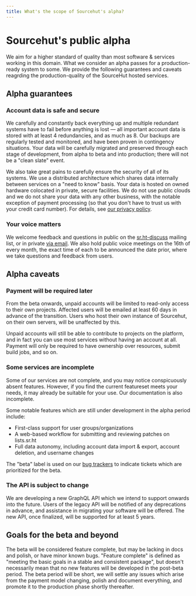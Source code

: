 ```yaml
---
title: What's the scope of Sourcehut's alpha?
---
```


# Sourcehut's public alpha

We aim for a higher standard of quality than most software & services working in
this domain. What we consider an alpha passes for a production-ready system to
some. We provide the following guarantees and caveats reagrding the
production-quality of the SourceHut hosted services.

## Alpha guarantees

### Account data is safe and secure

We carefully and constantly back everything up and multiple redundant systems
have to fail before anything is lost &mdash; all important account data is
stored with at least 4 redundancies, and as much as 8. Our backups are regularly
tested and monitored, and have been proven in contingency situations. Your data
will be carefully migrated and preserved through each stage of development, from
alpha to beta and into production; there will not be a "clean slate" event.

We also take great pains to carefully ensure the security of all of its systems.
We use a distributed architecture which shares data internally between services
on a "need to know" basis. Your data is hosted on owned hardware colocated in
private, secure facilities.  We do not use public clouds and we do not share
your data with any other business, with the notable exception of payment
processing (so that you don't have to trust us with your credit card number).
For details, see [our privacy policy](https://man.sr.ht/privacy.md).

### Your voice matters

We welcome feedback and questions in public on the
[sr.ht-discuss](https://lists.sr.ht/~sircmpwn/sr.ht-discuss) mailing list, or in
private [via email](mailto:sir@cmpwn.com). We also hold public voice meetings on
the 16th of every month, the exact time of each to be announced the date prior,
where we take questions and feedback from users.

## Alpha caveats

### Payment will be required later

From the beta onwards, unpaid accounts will be limited to read-only access to
their own projects. Affected users will be emailed at least 60 days in advance
of the transition. Users who host their own instance of Sourcehut, on their own
servers, will be unaffected by this.

Unpaid accounts will still be able to contribute to projects on the platform,
and in fact you can use most services without having an account at all. Payment
will only be required to have ownership over resources, submit build jobs, and
so on.

### Some services are incomplete

Some of our services are not complete, and you may notice conspicuously absent
features. However, if you find the current featureset meets your needs, it may
already be suitable for your use. Our documentation is also incomplete.

Some notable features which are still under development in the alpha period
include:

- First-class support for user groups/organizations
- A web-based workflow for submitting and reviewing patches on lists.sr.ht
- Full data autonomy, including account data import & export, account
  deletion, and username changes

The "beta" label is used on our
[bug trackers](https://todo.sr.ht/trackers/~sircmpwn?search=sr.ht) to indicate
tickets which are prioritized for the beta.

### The API is subject to change

We are developing a new GraphQL API which we intend to support onwards into the
future. Users of the legacy API will be notified of any deprecations in advance,
and assistance in migrating your software will be offered. The new API, once
finalized, will be supported for at least 5 years.

## Goals for the beta and beyond

The beta will be considered feature complete, but may be lacking in docs and
polish, or have minor known bugs. "Feature complete" is defined as "meeting the
basic goals in a stable and consistent package", but doesn't necessarily mean
that no new features will be developed in the post-beta period. The beta period
will be short, we will settle any issues which arise from the payment model
changing, polish and document everything, and promote it to the production phase
shortly thereafter.
